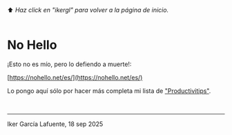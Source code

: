⬆️ _Haz click en "ikergl" para volver a la página de inicio._ <br><br>

# No Hello

¡Esto no es mío, pero lo defiendo a muerte!:

[https://nohello.net/es/](https://nohello.net/es/)

Lo pongo aquí sólo por hacer más completa mi lista de ["Productivitips"](https://ikergl.github.io/).

<br>

___
Iker García Lafuente, 18 sep 2025
